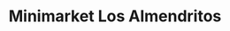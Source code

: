 ---
title: "Minimarket Los Almendritos"
url: /vina-del-mar/minimarket-los-almendritos/
shop: Lebensmittel
---